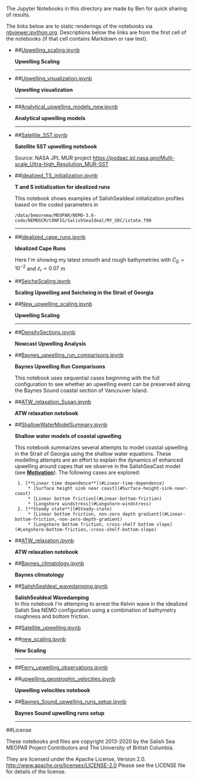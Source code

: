The Jupyter Notebooks in this directory are made by Ben for
quick sharing of results.

The links below are to static renderings of the notebooks via
[nbviewer.ipython.org](http://nbviewer.ipython.org/).
Descriptions below the links are from the first cell of the notebooks
(if that cell contains Markdown or raw text).

* ##[Upwelling_scaling.ipynb](http://nbviewer.ipython.org/urls/github.com/SalishSeaCast/analysis-ben/blob/master/notebooks/Upwelling/Upwelling_scaling.ipynb)  
    
    **Upwelling Scaling**  
      
    ***  

* ##[Upwelling_visualization.ipynb](http://nbviewer.ipython.org/urls/github.com/SalishSeaCast/analysis-ben/blob/master/notebooks/Upwelling/Upwelling_visualization.ipynb)  
    
    **Upwelling visualization**  
      
    ***  

* ##[Analytical_upwelling_models_new.ipynb](http://nbviewer.ipython.org/urls/github.com/SalishSeaCast/analysis-ben/blob/master/notebooks/Upwelling/Analytical_upwelling_models_new.ipynb)  
    
    **Analytical upwelling models**  
      
    ***  

* ##[Satellite_SST.ipynb](http://nbviewer.ipython.org/urls/github.com/SalishSeaCast/analysis-ben/blob/master/notebooks/Upwelling/Satellite_SST.ipynb)  
    
    **Satellite SST upwelling notebook**  
      
    Source: NASA JPL MUR project https://podaac.jpl.nasa.gov/Multi-scale_Ultra-high_Resolution_MUR-SST  

* ##[Idealized_TS_initialization.ipynb](http://nbviewer.ipython.org/urls/github.com/SalishSeaCast/analysis-ben/blob/master/notebooks/Upwelling/Idealized_TS_initialization.ipynb)  
    
    **T and S initialization for idealized runs**  
      
    This notebook shows examples of SalishSeaIdeal initialization profiles based on the coded parameters in  
      
    `/data/bmoorema/MEOPAR/NEMO-3.6-code/NEMOGCM/CONFIG/SalishSeaIdeal/MY_SRC/istate.f90`  
      
    ***  

* ##[Idealized_cape_runs.ipynb](http://nbviewer.ipython.org/urls/github.com/SalishSeaCast/analysis-ben/blob/master/notebooks/Upwelling/Idealized_cape_runs.ipynb)  
    
    **Idealized Cape Runs**  
      
    Here I'm showing my latest smooth and rough bathymetries with $C_D = 10^{-2}$ and $z_r = 0.07$ m  

* ##[SeicheScaling.ipynb](http://nbviewer.ipython.org/urls/github.com/SalishSeaCast/analysis-ben/blob/master/notebooks/Upwelling/SeicheScaling.ipynb)  
    
    **Scaling Upwelling and Seicheing in the Strait of Georgia**  

* ##[New_upwelling_scaling.ipynb](http://nbviewer.ipython.org/urls/github.com/SalishSeaCast/analysis-ben/blob/master/notebooks/Upwelling/New_upwelling_scaling.ipynb)  
    
    **Upwelling Scaling**  
      
    ***  

* ##[DensitySections.ipynb](http://nbviewer.ipython.org/urls/github.com/SalishSeaCast/analysis-ben/blob/master/notebooks/Upwelling/DensitySections.ipynb)  
    
    **Nowcast Upwelling Analysis**  

* ##[Baynes_upwelling_run_comparisons.ipynb](http://nbviewer.ipython.org/urls/github.com/SalishSeaCast/analysis-ben/blob/master/notebooks/Upwelling/Baynes_upwelling_run_comparisons.ipynb)  
    
    **Baynes Upwelling Run Comparisons**  
      
    This notebook uses sequential cases beginning with the full configuration to see whether an upwelling event can be preserved along the Baynes Sound coastal section of Vancouver Island.  

* ##[ATW_relaxation_Susan.ipynb](http://nbviewer.ipython.org/urls/github.com/SalishSeaCast/analysis-ben/blob/master/notebooks/Upwelling/ATW_relaxation_Susan.ipynb)  
    
    **ATW relaxation notebook**  

* ##[ShallowWaterModelSummary.ipynb](http://nbviewer.ipython.org/urls/github.com/SalishSeaCast/analysis-ben/blob/master/notebooks/Upwelling/ShallowWaterModelSummary.ipynb)  
    
    **Shallow water models of coastal upwelling**  
      
    This notebook summarizes several attempts to model coastal upwelling in the Strait of Georgia using the shallow water equations. These modelling attempts are an effort to explain the dynamics of enhanced upwelling around capes that we observe in the SalishSeaCast model (see [**Motivation**](#Motivation)). The following cases are explored:  
      
       1. [**Linear time dependence**](#Linear-time-dependence)  
           * [Surface height sink near coast](#Surface-height-sink-near-coast)  
           * [Linear bottom friction](#Linear-bottom-friction)  
           * [Longshore windstress](#Longshore-windstress)  
       2. [**Steady state**](#Steady-state)  
           * [Linear bottom friction, non-zero depth gradient](#Linear-bottom-friction,-non-zero-depth-gradient)  
           * [Longshore bottom friction, cross-shelf bottom slope](#Longshore-bottom-friction,-cross-shelf-bottom-slope)  

* ##[ATW_relaxation.ipynb](http://nbviewer.ipython.org/urls/github.com/SalishSeaCast/analysis-ben/blob/master/notebooks/Upwelling/ATW_relaxation.ipynb)  
    
    **ATW relaxation notebook**  

* ##[Baynes_climatology.ipynb](http://nbviewer.ipython.org/urls/github.com/SalishSeaCast/analysis-ben/blob/master/notebooks/Upwelling/Baynes_climatology.ipynb)  
    
    **Baynes climatology**  

* ##[SalishSeaIdeal_wavedamping.ipynb](http://nbviewer.ipython.org/urls/github.com/SalishSeaCast/analysis-ben/blob/master/notebooks/Upwelling/SalishSeaIdeal_wavedamping.ipynb)  
    
    **SalishSeaIdeal Wavedamping**  
    In this notebook I'm attemping to arrest the Kelvin wave in the idealized Salish Sea NEMO configuration using a combination of bathymetry roughness and bottom friction.  

* ##[Satellite_upwelling.ipynb](http://nbviewer.ipython.org/urls/github.com/SalishSeaCast/analysis-ben/blob/master/notebooks/Upwelling/Satellite_upwelling.ipynb)  
    
* ##[new_scaling.ipynb](http://nbviewer.ipython.org/urls/github.com/SalishSeaCast/analysis-ben/blob/master/notebooks/Upwelling/new_scaling.ipynb)  
    
    **New Scaling**  
      
    ***  

* ##[Ferry_upwelling_observations.ipynb](http://nbviewer.ipython.org/urls/github.com/SalishSeaCast/analysis-ben/blob/master/notebooks/Upwelling/Ferry_upwelling_observations.ipynb)  
    
* ##[upwelling_geostrophic_velocities.ipynb](http://nbviewer.ipython.org/urls/github.com/SalishSeaCast/analysis-ben/blob/master/notebooks/Upwelling/upwelling_geostrophic_velocities.ipynb)  
    
    **Upwelling velocities notebook**  

* ##[Baynes_Sound_upwelling_runs_setup.ipynb](http://nbviewer.ipython.org/urls/github.com/SalishSeaCast/analysis-ben/blob/master/notebooks/Upwelling/Baynes_Sound_upwelling_runs_setup.ipynb)  
    
    **Baynes Sound upwelling runs setup**  
      
    ***  


##License

These notebooks and files are copyright 2013-2020
by the Salish Sea MEOPAR Project Contributors
and The University of British Columbia.

They are licensed under the Apache License, Version 2.0.
http://www.apache.org/licenses/LICENSE-2.0
Please see the LICENSE file for details of the license.
